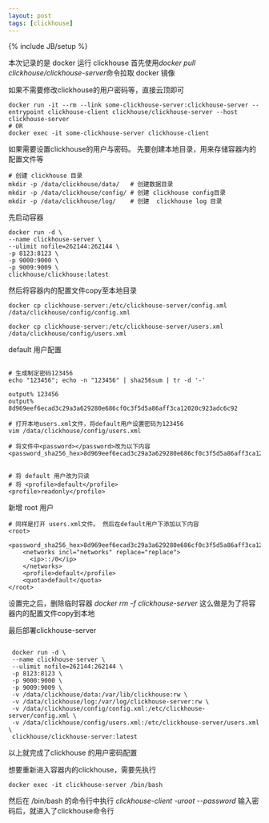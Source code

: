 ```yaml
---
layout: post
tags: [clickhouse]
---
```

{% include JB/setup %}


本次记录的是  docker 运行 clickhouse
首先使用*docker pull clickhouse/clickhouse-server*命令拉取 docker 镜像

如果不需要修改clickhouse的用户密码等，直接云顶即可
```shell
docker run -it --rm --link some-clickhouse-server:clickhouse-server --entrypoint clickhouse-client clickhouse/clickhouse-server --host clickhouse-server
# OR
docker exec -it some-clickhouse-server clickhouse-client
```


如果需要设置clickhouse的用户与密码。 先要创建本地目录，用来存储容器内的配置文件等
```shell
# 创建 clickhouse 目录
mkdir -p /data/clickhouse/data/   # 创建数据目录
mkdir -p /data/clickhouse/config/ # 创建 clickhouse config目录
mkdir -p /data/clickhouse/log/    # 创建  clickhouse log 目录
```

先启动容器
```shell
docker run -d \
--name clickhouse-server \
--ulimit nofile=262144:262144 \
-p 8123:8123 \
-p 9000:9000 \
-p 9009:9009 \
clickhouse/clickhouse:latest
```

然后将容器内的配置文件copy至本地目录
```shell
docker cp clickhouse-server:/etc/clickhouse-server/config.xml  /data/clickhouse/config/config.xml

docker cp clickhouse-server:/etc/clickhouse-server/users.xml /data/clickhouse/config/users.xml
```


default 用户配置
```shell

# 生成制定密码123456
echo "123456"; echo -n "123456" | sha256sum | tr -d '-'

output% 123456
output% 8d969eef6ecad3c29a3a629280e686cf0c3f5d5a86aff3ca12020c923adc6c92

# 打开本地users.xml文件，将default用户设置密码为123456
vim /data/clickhouse/config/users.xml

# 将文件中<password></password>改为以下内容
<password_sha256_hex>8d969eef6ecad3c29a3a629280e686cf0c3f5d5a86aff3ca12020c923adc6c92</password_sha256_hex>


# 将 default 用户改为只读
# 将 <profile>default</profile>
<profile>readonly</profile>
```


新增 root 用户
```shell
# 同样是打开 users.xml文件。 然后在default用户下添加以下内容
<root>
    <password_sha256_hex>8d969eef6ecad3c29a3a629280e686cf0c3f5d5a86aff3ca12020c923adc6c92</password_sha256_hex>
    <networks incl="networks" replace="replace">
      <ip>::/0</ip>
    </networks>
    <profile>default</profile>
    <quota>default</quota>
</root>
```

设置完之后，删除临时容器 *docker rm -f clickhouse-server* 这么做是为了将容器内的配置文件copy到本地

最后部署clickhouse-server
```shell

 docker run -d \
 --name clickhouse-server \
 --ulimit nofile=262144:262144 \
 -p 8123:8123 \
 -p 9000:9000 \
 -p 9009:9009 \
 -v /data/clickhouse/data:/var/lib/clickhouse:rw \
 -v /data/clickhouse/log:/var/log/clickhouse-server:rw \
 -v /data/clickhouse/config/config.xml:/etc/clickhouse-server/config.xml \
 -v /data/clickhouse/config/users.xml:/etc/clickhouse-server/users.xml \
 clickhouse/clickhouse-server:latest
```


以上就完成了clickhouse 的用户密码配置

想要重新进入容器内的clickhouse，需要先执行
```shell
docker exec -it clickhouse-server /bin/bash
```

然后在 /bin/bash 的命令行中执行 *clickhouse-client -uroot --password* 输入密码后，就进入了clickhouse命令行